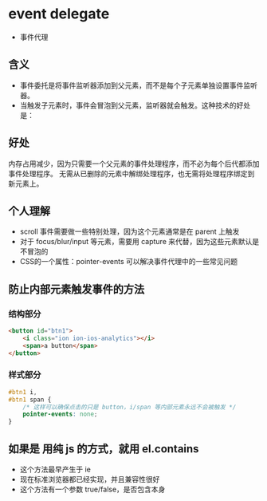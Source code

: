 # event delegate
- 事件代理

## 含义
- 事件委托是将事件监听器添加到父元素，而不是每个子元素单独设置事件监听器。
- 当触发子元素时，事件会冒泡到父元素，监听器就会触发。这种技术的好处是：

## 好处
内存占用减少，因为只需要一个父元素的事件处理程序，而不必为每个后代都添加事件处理程序。
无需从已删除的元素中解绑处理程序，也无需将处理程序绑定到新元素上。

## 个人理解
- scroll 事件需要做一些特别处理，因为这个元素通常是在 parent 上触发
- 对于 focus/blur/input 等元素，需要用 capture 来代替，因为这些元素默认是不冒泡的
- CSS的一个属性：pointer-events 可以解决事件代理中的一些常见问题

## 防止内部元素触发事件的方法
### 结构部分
```html
<button id="btn1">
    <i class="ion ion-ios-analytics"></i>
    <span>a button</span>
</button>
```

### 样式部分
```css
#btn1 i,
#btn1 span {
    /* 这样可以确保点击的只是 button，i/span 等内部元素永远不会被触发 */
    pointer-events: none;
}
```

## 如果是 用纯 js 的方式，就用 el.contains
- 这个方法最早产生于 ie
- 现在标准浏览器都已经实现，并且兼容性很好
- 这个方法有一个参数 true/false，是否包含本身